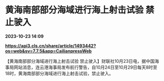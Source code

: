 # 黄海南部部分海域进行海上射击试验 禁止驶入

**2023-10-23 14:09**

**https://api3.cls.cn/share/article/1493442?os=web&sv=7.7.5&app=CailianpressWeb**

【黄海南部部分海域进行海上射击试验 禁止驶入】财联社10月23日电，据中国海事局网站消息，连云港海事局发布航行警告，自10月24日至10月29日每天8时至18时，黄海南部部分海域进行海上射击试验，禁止驶入。